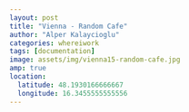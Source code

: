 ```yaml
---
layout: post
title: "Vienna - Random Cafe"
author: "Alper Kalaycioglu"
categories: whereiwork
tags: [documentation]
image: assets/img/vienna15-random-cafe.jpg
amp: true
location:
  latitude: 48.1930166666667
  longitude: 16.3455555555556
---
```

